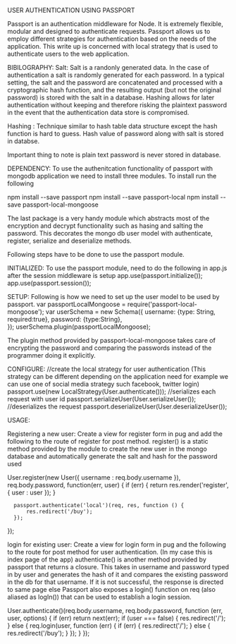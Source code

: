 USER AUTHENTICATION USING PASSPORT

Passport is an authentication middleware for Node. It is extremely flexible, modular and designed to authenticate requests. Passport allows us to employ different strategies for authentication based on the needs of the application. This write up is concerned with local strategy that is used to authenticate users to the web application.

BIBILOGRAPHY:
Salt: Salt is a randonly generated data. In the case of authentication a salt is randomly generated for each password. In a typical setting, the salt and the password are concatenated and processed with a cryptographic hash function, and the resulting output (but not the original password) is stored with the salt in a database. Hashing allows for later authentication without keeping and therefore risking the plaintext password in the event that the authentication data store is compromised.

Hashing : Technique similar to hash table data structure except the hash function is hard to guess. Hash value of password along with salt is stored in databse.

Important thing to note is plain text password is never stored in database.

DEPENDENCY:
To use the authenitcation functionality of passport with mongodb application we need to install three modules. To install run the following

npm install --save passport
npm install --save passport-local
npm install --save passport-local-mongoose

The last package is a very handy module which abstracts most of the encryption and decrypt functionality such as hasing and salting the password. This decorates the mongo db user model with authenticate, register, serialize and deserialize methods.

Following steps have to be done to use the passport module.

INITIALIZED:
To use the passport module, need to do the following in app.js after the session middleware is setup
app.use(passport.initialize());
app.use(passport.session());

SETUP:
Following is how we need to set up the user model to be used by passport.
var passportLocalMongoose = require('passport-local-mongoose');
var userSchema = new Schema({
    username: {type: String, required:true},
    password: {type:String},  
});
userSchema.plugin(passportLocalMongoose);

The plugin method provided by passport-local-mongoose takes care of encrypting the password and comparing the passwords instead of the programmer doing it explicitly.

CONFIGURE:
//create the local strategy for user authentication (This strategy can be different depending on the application need for example we can use one of social media strategy such facebook, twitter login)
passport.use(new LocalStrategy(User.authenticate())); 
//serializes each request with user id
passport.serializeUser(User.serializeUser());
//deserializes the request
passport.deserializeUser(User.deserializeUser());


USAGE:

Registering a new user:
Create a view for register form in pug and add the following to the route of register for post method. register() is a static method provided by the module to create the new user in the mongo database and automatically generate the salt and hash for the password used 

User.register(new User({ username : req.body.username }), req.body.password, function(err, user) {
      if (err) {
          return res.render('register', { user : user });
      }
       
      passport.authenticate('local')(req, res, function () {          
          res.redirect('/buy');
      });
 });


login for existing user:
Create a view for login form in pug and the following to the route for post method for user authentication. (In my case this is index page of the app)
authenticate() is another method provided by passport that returns a closure. This takes in username and password typed in by user and generates the hash of it and compares the existing password in the db for that username. If it is not successful, the response is directed to same page else 
Passport also exposes a login() function on req (also aliased as logIn()) that can be used to establish a login session.

User.authenticate()(req.body.username, req.body.password, function (err, user, options) {
        if (err) return next(err);
        if (user === false) {
           res.redirect('/');
        } else {
            req.login(user, function (err) {
               if (err) {
                 res.redirect('/');
               } else {
                 res.redirect('/buy');
               }
            });
        }
});
